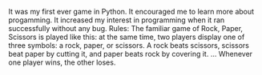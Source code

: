 It was my first ever game in Python. It encouraged me to learn more about progamming. It increased my interest in programming when it ran successfully without any bug. 
Rules:
The familiar game of Rock, Paper, Scissors is played like this: at the same time, two players display one of three symbols: a rock, paper, or scissors. A rock beats scissors, scissors beat paper by cutting it, and paper beats rock by covering it. ... Whenever one player wins, the other loses.
